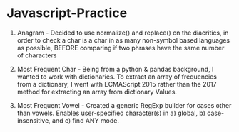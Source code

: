 # Javascript-Practice

1. Anagram - Decided to use normalize() and replace() on the diacritics, in order to check a char is a char in as many non-symbol based languages as possible, BEFORE comparing if two phrases have the same number of characters
   
2. Most Frequent Char - Being from a python & pandas background, I wanted to work with dictionaries. To extract an array of frequencies from a dictionary, I went with ECMAScript 2015 rather than the 2017 method for extracting an array from dictionary Values.

3. Most Frequent Vowel - Created a generic RegExp builder for cases other than vowels. Enables user-specified character(s) in a) global, b) case-insensitive, and c) find ANY mode.

